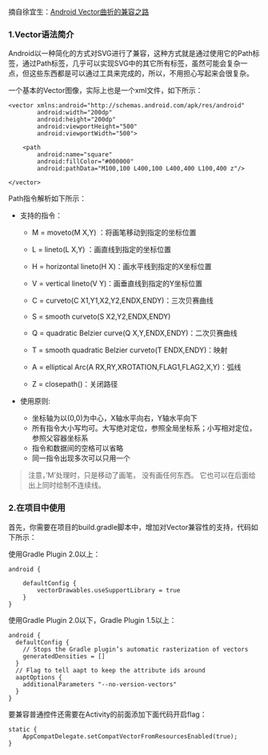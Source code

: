 摘自徐宜生：[Android Vector曲折的兼容之路](http://blog.csdn.net/eclipsexys/article/details/51838119)

### 1.Vector语法简介

Android以一种简化的方式对SVG进行了兼容，这种方式就是通过使用它的Path标签，通过Path标签，几乎可以实现SVG中的其它所有标签，虽然可能会复杂一点，但这些东西都是可以通过工具来完成的，所以，不用担心写起来会很复杂。

一个基本的Vector图像，实际上也是一个xml文件，如下所示：
```
<vector xmlns:android="http://schemas.android.com/apk/res/android"
        android:width="200dp"
        android:height="200dp"
        android:viewportHeight="500"
        android:viewportWidth="500">

    <path
        android:name="square"
        android:fillColor="#000000"
        android:pathData="M100,100 L400,100 L400,400 L100,400 z"/>

</vector>
```


Path指令解析如下所示：

* 支持的指令：
  
  * M = moveto(M X,Y) ：将画笔移动到指定的坐标位置
  
  * L = lineto(L X,Y) ：画直线到指定的坐标位置
  
  * H = horizontal lineto(H X)：画水平线到指定的X坐标位置
  
  * V = vertical lineto(V Y)：画垂直线到指定的Y坐标位置
  
  * C = curveto(C X1,Y1,X2,Y2,ENDX,ENDY)：三次贝赛曲线
  
  * S = smooth curveto(S X2,Y2,ENDX,ENDY)
  
  * Q = quadratic Belzier curve(Q X,Y,ENDX,ENDY)：二次贝赛曲线
  
  * T = smooth quadratic Belzier curveto(T ENDX,ENDY)：映射
  
  * A = elliptical Arc(A RX,RY,XROTATION,FLAG1,FLAG2,X,Y)：弧线
  
  * Z = closepath()：关闭路径


* 使用原则:

  * 坐标轴为以(0,0)为中心，X轴水平向右，Y轴水平向下
  * 所有指令大小写均可。大写绝对定位，参照全局坐标系；小写相对定位，参照父容器坐标系
  * 指令和数据间的空格可以省略
  * 同一指令出现多次可以只用一个
  
> 注意，’M’处理时，只是移动了画笔， 没有画任何东西。 它也可以在后面给出上同时绘制不连续线。



### 2.在项目中使用

首先，你需要在项目的build.gradle脚本中，增加对Vector兼容性的支持，代码如下所示：

使用Gradle Plugin 2.0以上：
```
android {

    defaultConfig {
        vectorDrawables.useSupportLibrary = true
    }
}
```

使用Gradle Plugin 2.0以下，Gradle Plugin 1.5以上：
```
android {
  defaultConfig {
    // Stops the Gradle plugin’s automatic rasterization of vectors
    generatedDensities = []
  }
  // Flag to tell aapt to keep the attribute ids around
  aaptOptions {
    additionalParameters "--no-version-vectors"
  }
}
```

要兼容普通控件还需要在Activity的前面添加下面代码开启flag：
```
static {
    AppCompatDelegate.setCompatVectorFromResourcesEnabled(true);
}
```


